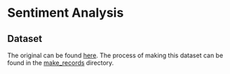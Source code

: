 # Sentiment Analysis


## Dataset
The original can be found [here](http://ai.stanford.edu/~amaas/data/sentiment/). The process of making this dataset can be found in the [make_records](./make_records/README.md) directory.

